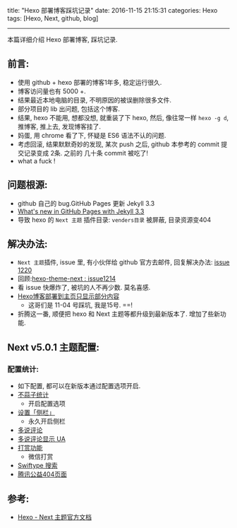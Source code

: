 title: "Hexo 部署博客踩坑记录"
date: 2016-11-15 21:15:31
categories: Hexo
tags: [Hexo, Next, github, blog]

---

本篇详细介绍 Hexo 部署博客, 踩坑记录.

<!-- more -->


## 前言:

- 使用 github + hexo 部署的博客1年多, 稳定运行很久.
- 博客访问量也有 5000 +.
- 结果最近本地电脑的目录, 不明原因的被误删除很多文件.
- 部分项目的 lib 出问题, 包括这个博客.
- 结果, hexo 不能用, 想都没想, 就重装了下 hexo, 然后, 像往常一样 `hexo -g d`, 推博客, 推上去, 发现博客挂了.
- 妈蛋, 用 chrome 看了下, 怀疑是 ES6 语法不认的问题.
- 考虑回滚, 结果默默奇妙的发现, 某次 push 之后, github 本参考的 commit 提交记录变成 2条. 之前的 几十条 commit 被吃了!
- what a fuck !

## 问题根源:

- github 自己的 bug.GitHub Pages 更新 Jekyll 3.3
- [What's new in GitHub Pages with Jekyll 3.3](https://github.com/blog/2277-what-s-new-in-github-pages-with-jekyll-3-3)
- 导致 hexo 的 `Next 主题` 插件目录: `venders目录` 被屏蔽, 目录资源变404


## 解决办法:

- `Next 主题`插件, issue 里, 有小伙伴给 github 官方去邮件, 回复解决办法: [issue 1220](https://github.com/iissnan/hexo-theme-next/issues/1220)
- 回顾:[hexo-theme-next : issue1214](https://github.com/iissnan/hexo-theme-next/issues/1214#issuecomment-260843583)
- 看 issue 快爆炸了, 被坑的人不再少数. 莫名喜感.
- [Hexo博客部署到主页只显示部分内容](https://jetyu.github.io/2016/11/04/20161104/)
    - 这哥们是 11-04 号踩坑, 我是15号. ==!
- 折腾这一番, 顺便把 hexo 和 Next 主题等都升级到最新版本了. 增加了些新功能.

## Next v5.0.1 主题配置:

### 配置统计:

- 如下配置, 都可以在新版本通过配置选项开启.
- [不蒜子统计](http://theme-next.iissnan.com/third-party-services.html#analytics-busuanzi)
    - 开启配置选项
- [设置「侧栏」](http://theme-next.iissnan.com/getting-started.html#sidebar-settings)
    - 永久开启侧栏
- [多说评论](http://theme-next.iissnan.com/getting-started.html#comment-system-duoshuo)
- [多说评论显示 UA](http://theme-next.iissnan.com/theme-settings.html#duoshuo-ua)
- [打赏功能](http://theme-next.iissnan.com/theme-settings.html#reward)
    - 微信打赏
- [Swiftype 搜索](http://theme-next.iissnan.com/getting-started.html#search-system-swiftype)
- [腾讯公益404页面](http://theme-next.iissnan.com/theme-settings.html#volunteer-404)


## 参考:

- [Hexo - Next 主题官方文档](http://theme-next.iissnan.com/getting-started.html)





